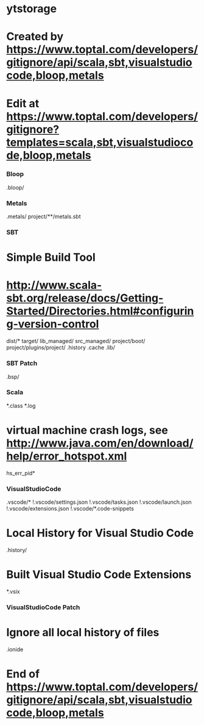 # ytstorage

# Created by https://www.toptal.com/developers/gitignore/api/scala,sbt,visualstudiocode,bloop,metals
# Edit at https://www.toptal.com/developers/gitignore?templates=scala,sbt,visualstudiocode,bloop,metals

### Bloop ###
.bloop/

### Metals ###
.metals/
project/**/metals.sbt

### SBT ###
# Simple Build Tool
# http://www.scala-sbt.org/release/docs/Getting-Started/Directories.html#configuring-version-control

dist/*
target/
lib_managed/
src_managed/
project/boot/
project/plugins/project/
.history
.cache
.lib/

### SBT Patch ###
.bsp/

### Scala ###
*.class
*.log

# virtual machine crash logs, see http://www.java.com/en/download/help/error_hotspot.xml
hs_err_pid*

### VisualStudioCode ###
.vscode/*
!.vscode/settings.json
!.vscode/tasks.json
!.vscode/launch.json
!.vscode/extensions.json
!.vscode/*.code-snippets

# Local History for Visual Studio Code
.history/

# Built Visual Studio Code Extensions
*.vsix

### VisualStudioCode Patch ###
# Ignore all local history of files
.ionide

# End of https://www.toptal.com/developers/gitignore/api/scala,sbt,visualstudiocode,bloop,metals
